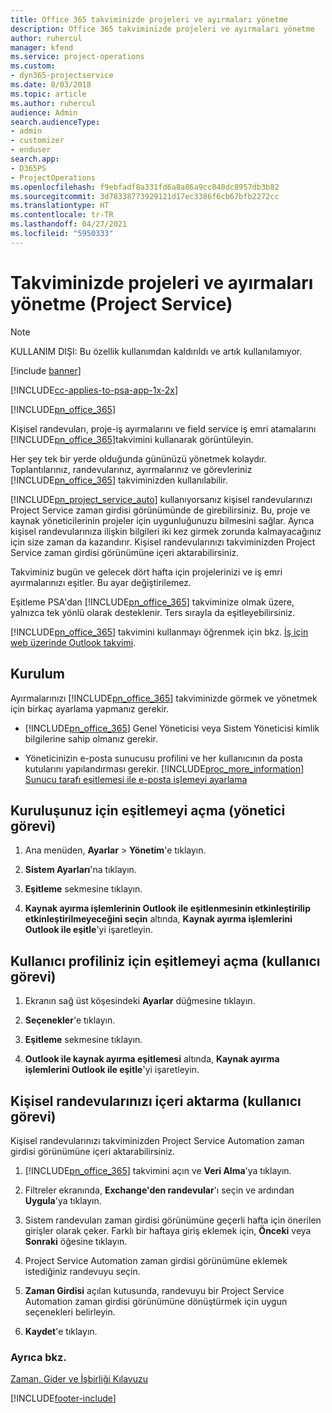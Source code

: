 ```yaml
---
title: Office 365 takviminizde projeleri ve ayırmaları yönetme
description: Office 365 takviminizde projeleri ve ayırmaları yönetme
author: ruhercul
manager: kfend
ms.service: project-operations
ms.custom:
- dyn365-projectservice
ms.date: 8/03/2018
ms.topic: article
ms.author: ruhercul
audience: Admin
search.audienceType:
- admin
- customizer
- enduser
search.app:
- D365PS
- ProjectOperations
ms.openlocfilehash: f9ebfadf8a331fd6a8a86a9cc040dc8957db3b82
ms.sourcegitcommit: 3d78338773929121d17ec3386f6cb67bfb2272cc
ms.translationtype: HT
ms.contentlocale: tr-TR
ms.lasthandoff: 04/27/2021
ms.locfileid: "5950333"
---
```

# <a name="manage-projects-and-bookings-in-your-calendar-project-service"></a>Takviminizde projeleri ve ayırmaları yönetme (Project Service)

> [!Note]
> KULLANIM DIŞI: Bu özellik kullanımdan kaldırıldı ve artık kullanılamıyor.

[!include [banner](../includes/psa-now-project-operations.md)]

[!INCLUDE[cc-applies-to-psa-app-1x-2x](../includes/cc-applies-to-psa-app-1x-2x.md)]

[!INCLUDE[pn_office_365](../includes/pn-office-365.md)] 

Kişisel randevuları, proje-iş ayırmalarını ve field service iş emri atamalarını [!INCLUDE[pn_office_365](../includes/pn-office-365.md)]takvimini kullanarak görüntüleyin.  
  
 Her şey tek bir yerde olduğunda gününüzü yönetmek kolaydır. Toplantılarınız, randevularınız, ayırmalarınız ve görevleriniz [!INCLUDE[pn_office_365](../includes/pn-office-365.md)] takviminizden kullanılabilir.  
  
 [!INCLUDE[pn_project_service_auto](../includes/pn-project-service-auto.md)] kullanıyorsanız kişisel randevularınızı Project Service zaman girdisi görünümünde de girebilirsiniz. Bu, proje ve kaynak yöneticilerinin projeler için uygunluğunuzu bilmesini sağlar. Ayrıca kişisel randevularınıza ilişkin bilgileri iki kez girmek zorunda kalmayacağınız için size zaman da kazandırır. Kişisel randevularınızı takviminizden Project Service zaman girdisi görünümüne içeri aktarabilirsiniz.  
  
 Takviminiz bugün ve gelecek dört hafta için projelerinizi ve iş emri ayırmalarınızı eşitler. Bu ayar değiştirilemez.  
  
 Eşitleme PSA'dan [!INCLUDE[pn_office_365](../includes/pn-office-365.md)] takviminize olmak üzere, yalnızca tek yönlü olarak desteklenir. Ters sırayla da eşitleyebilirsiniz. 
  
 [!INCLUDE[pn_office_365](../includes/pn-office-365.md)] takvimini kullanmayı öğrenmek için bkz. [İş için web üzerinde Outlook takvimi](https://support.office.com/article/Calendar-in-Outlook-on-the-web-for-business-5219c457-d1fe-4c2f-9032-1a816b88e936).  
  
## <a name="setup"></a>Kurulum  
 Ayırmalarınızı [!INCLUDE[pn_office_365](../includes/pn-office-365.md)] takviminizde görmek ve yönetmek için birkaç ayarlama yapmanız gerekir.  
  
- [!INCLUDE[pn_office_365](../includes/pn-office-365.md)] Genel Yöneticisi veya Sistem Yöneticisi kimlik bilgilerine sahip olmanız gerekir.  
  
- Yöneticinizin e-posta sunucusu profilini ve her kullanıcının da posta kutularını yapılandırması gerekir. [!INCLUDE[proc_more_information](../includes/proc-more-information.md)] [Sunucu tarafı eşitlemesi ile e-posta işlemeyi ayarlama](/dynamics365/customerengagement/on-premises/admin/set-up-server-side-synchronization-of-email-appointments-contacts-and-tasks)  
  
## <a name="turn-on-synchronization-for-your-organization-admin-task"></a>Kuruluşunuz için eşitlemeyi açma (yönetici görevi)  
  
1.  Ana menüden, **Ayarlar** > **Yönetim**'e tıklayın.  
  
2.  **Sistem Ayarları**'na tıklayın.  
  
3.  **Eşitleme** sekmesine tıklayın.  
  
4.  **Kaynak ayırma işlemlerinin Outlook ile eşitlenmesinin etkinleştirilip etkinleştirilmeyeceğini seçin** altında, **Kaynak ayırma işlemlerini Outlook ile eşitle**'yi işaretleyin.  
  
## <a name="turn-on-synchronization-for-your-user-profile-user-task"></a>Kullanıcı profiliniz için eşitlemeyi açma (kullanıcı görevi)  
  
1.  Ekranın sağ üst köşesindeki **Ayarlar** düğmesine tıklayın.  
  
2.  **Seçenekler**'e tıklayın.  
  
3.  **Eşitleme** sekmesine tıklayın.  
  
4.  **Outlook ile kaynak ayırma eşitlemesi** altında, **Kaynak ayırma işlemlerini Outlook ile eşitle**'yi işaretleyin.  
  
## <a name="import-your-personal-appointments-user-task"></a>Kişisel randevularınızı içeri aktarma (kullanıcı görevi)  
 Kişisel randevularınızı takviminizden Project Service Automation zaman girdisi görünümüne içeri aktarabilirsiniz.  
  
1. [!INCLUDE[pn_office_365](../includes/pn-office-365.md)] takvimini açın ve **Veri Alma**'ya tıklayın.  
  
2. Filtreler ekranında, **Exchange'den randevular**'ı seçin ve ardından **Uygula**'ya tıklayın.  
  
3. Sistem randevuları zaman girdisi görünümüne geçerli hafta için önerilen girişler olarak çeker. Farklı bir haftaya giriş eklemek için, **Önceki** veya **Sonraki** öğesine tıklayın.  
  
4. Project Service Automation zaman girdisi görünümüne eklemek istediğiniz randevuyu seçin.  
  
5. **Zaman Girdisi** açılan kutusunda, randevuyu bir Project Service Automation zaman girdisi görünümüne dönüştürmek için uygun seçenekleri belirleyin.  
  
6. **Kaydet**'e tıklayın.  
  
### <a name="see-also"></a>Ayrıca bkz.  
 [Zaman, Gider ve İşbirliği Kılavuzu](../psa/time-expense-collaboration-guide.md)


[!INCLUDE[footer-include](../includes/footer-banner.md)]